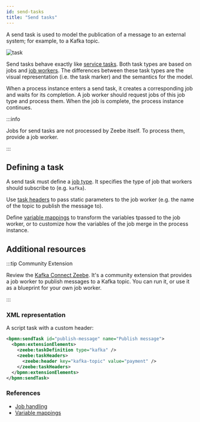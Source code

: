 ```yaml
---
id: send-tasks
title: "Send tasks"
---
```


A send task is used to model the publication of a message to an external system; for example, to a
Kafka topic.

![task](assets/send-task.png)

Send tasks behave exactly like [service tasks](../service-tasks/service-tasks.md). Both task
types are based on jobs and [job workers](../../../components/concepts/job-workers.md). The
differences between these task types are the visual representation (i.e. the task marker) and the
semantics for the model.

When a process instance enters a send task, it creates a corresponding job and waits for its
completion. A job worker should request jobs of this job type and process them. When the job is
complete, the process instance continues.

:::info 

Jobs for send tasks are not processed by Zeebe itself. To process them, provide
a job worker.

:::

## Defining a task

A send task must define a [job type](../service-tasks/service-tasks#task-definition). It specifies
the type of job that workers should subscribe to (e.g. `kafka`).

Use [task headers](../service-tasks/service-tasks#task-headers) to pass static parameters to the job
worker (e.g. the name of the topic to publish the message to).

Define [variable mappings](../service-tasks/service-tasks#variable-mappings) to transform the
variables tpassed to the job worker, or to customize how the variables of the job merge
in the process instance.

## Additional resources

:::tip Community Extension

Review the [Kafka Connect Zeebe](https://github.com/camunda-community-hub/kafka-connect-zeebe). It's a
community extension that provides a job worker to publish messages to a Kafka topic. You can run it,
or use it as a blueprint for your own job worker.

:::

### XML representation

A script task with a custom header:

```xml
<bpmn:sendTask id="publish-message" name="Publish message">
  <bpmn:extensionElements>
    <zeebe:taskDefinition type="kafka" />
    <zeebe:taskHeaders>
      <zeebe:header key="kafka-topic" value="payment" />
    </zeebe:taskHeaders>
  </bpmn:extensionElements>
</bpmn:sendTask>
```

### References

- [Job handling](/components/concepts/job-workers.md)
- [Variable mappings](/components/concepts/variables.md#inputoutput-variable-mappings)
